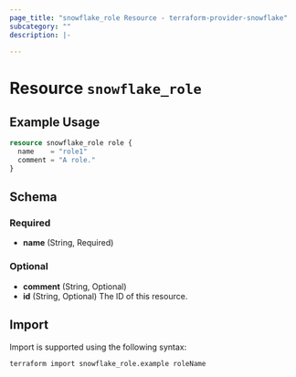 ```yaml
---
page_title: "snowflake_role Resource - terraform-provider-snowflake"
subcategory: ""
description: |-
  
---
```


# Resource `snowflake_role`



## Example Usage

```terraform
resource snowflake_role role {
  name    = "role1"
  comment = "A role."
}
```

## Schema

### Required

- **name** (String, Required)

### Optional

- **comment** (String, Optional)
- **id** (String, Optional) The ID of this resource.

## Import

Import is supported using the following syntax:

```shell
terraform import snowflake_role.example roleName
```
